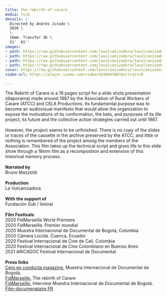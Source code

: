 ```yaml
---
title: the rebirth of carare
media: film
details: |-
  Directed by Andrés Jurado \
  2020 \
  \
  16mm. Transfer 2K \
  21'  01''
images:
- path: https://raw.githubusercontent.com/lavulcanizadora/lavulcanizadora/main/uploads/el-renacer-del-carare/el-renacer-del-carare-1.jpg
- path: https://raw.githubusercontent.com/lavulcanizadora/lavulcanizadora/main/uploads/el-renacer-del-carare/el-renacer-del-carare-2.jpg
- path: https://raw.githubusercontent.com/lavulcanizadora/lavulcanizadora/main/uploads/el-renacer-del-carare/el-renacer-del-carare-3.jpg
- path: https://raw.githubusercontent.com/lavulcanizadora/lavulcanizadora/main/uploads/el-renacer-del-carare/el-renacer-del-carare-4.jpg
cover: https://raw.githubusercontent.com/lavulcanizadora/lavulcanizadora/main/uploads/project-covers/elrenacerdelcarare-cover.png
video-url: https://player.vimeo.com/video/424046100?portrait=0

---
```

The Rebirth of Carare is a 19 pages script for a slide shots presentation (diaporama) made around 1987 by the Association of Rural Workers of Carare (ATCC) and CELA Productions. Its fundamental purpose was to become an audiovisual manifesto that would allow the organization to expose the motivations of its conformation, the bets, and purposes of its life project, its future and the collective action strategies carried out until 1987.
<br>
<br>
However, the project seems to be unfinished. There is no copy of the slides or traces of the cassette in the archive preserved by the ATCC, and little or nothing is remembered of the project among the members of the Association. This film takes up the technical script and gives life to this slide show through a 16mm film as a recomposition and extension of this historical memory process.
<br>
<br>
**Narrated by**<br>
Bruno Mazzoldi
<br>
<br>
**Production**<br>
La Vulcanizadora
<br>
<br>
**With the support of**<br>
Fundación Sub / liminal
<br>
<br>
**Film Festivals**<br>
2020 FidMarseille World Premiere<br>
2020 FidMarseille. Premier mundial<br>
2020 Muestra Internacional de Documental de Bogotá, Colombia<br>
2020 Cámara Lúcida. Cuenca, Ecuador<br>
2020 Festival Internacional de Cine de Cali. Colombia<br>
2020 Festival Internacional de Cine Colombiano en Buenos Aires<br>
2021 ARICADOC Festival Internacional de Documental
<br>
<br>
**Press links**<br>
[Cero en conducta magazine.](https://revistaceroenconducta.com/escritos/preterito-imperfecto-del-modo-indicativo/) Muestra Internacional de Documental de Bogotá.<br>
[FidMarseille.](https://fidmarseille.org/film/el-renacer-del-carare-the-rebirth-of-carare/) The rebirth of Carare<br>
[FidMarseille.](https://fidmarseille.org/en/entretien-el-renacer-del-carare/) Interview Muestra Internacional de Documental de Bogotá.<br>
[Film-documenataire FR](http://www.film-documentaire.fr/4DACTION/w_fiche_film/60517_1)
